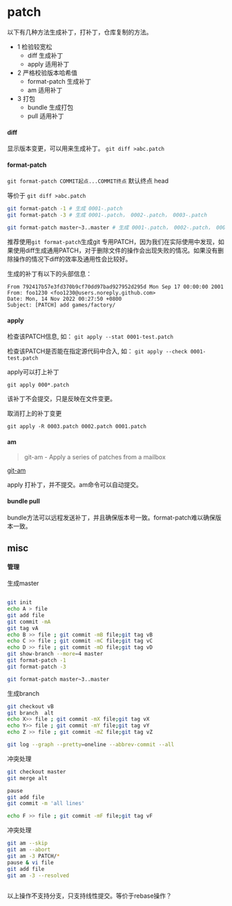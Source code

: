 # patch


以下有几种方法生成补丁，打补丁，仓库复制的方法。
- 1 检验较宽松
    - diff 生成补丁
    - apply 适用补丁
- 2 严格校验版本哈希值 
    - format-patch 生成补丁
    - am 适用补丁
- 3 打包
    - bundle 生成打包
    - pull 适用补丁


#### diff
显示版本变更，可以用来生成补丁。
`git diff >abc.patch`

#### format-patch
`git format-patch COMMIT起点...COMMIT终点`
默认终点 head

等价于 `git diff >abc.patch`

``` bash
git format-patch -1 # 生成 0001-.patch
git format-patch -3 # 生成 0001-.patch， 0002-.patch， 0003-.patch

git format-patch master~3..master # 生成 0001-.patch， 0002-.patch， 0003-.patch

```


推荐使用`git format-patch`生成git 专用PATCH，因为我们在实际使用中发现，如果使用diff生成通用PATCH，对于删除文件的操作会出现失败的情况。如果没有删除操作的情况下diff的效率及通用性会比较好。

生成的补丁有以下的头部信息：
```
From 792417b57e3fd370b9cf70dd97bad927952d295d Mon Sep 17 00:00:00 2001
From: foo1230 <foo1230@users.noreply.github.com>
Date: Mon, 14 Nov 2022 00:27:50 +0800
Subject: [PATCH] add games/factory/
```

#### apply
检查该PATCH信息, 如：
`git apply --stat 0001-test.patch`

检查该PATCH是否能在指定源代码中合入, 如：
`git apply --check 0001-test.patch`


apply可以打上补丁 
```
git apply 000*.patch

```
该补丁不会提交，只是反映在文件变更。



取消打上的补丁变更 
```
git apply -R 0003.patch 0002.patch 0001.patch
```
#### am

> git-am - Apply a series of patches from a mailbox

[git-am](https://git-scm.com/docs/git-am)

apply 打补丁，并不提交。am命令可以自动提交。

#### bundle pull
bundle方法可以远程发送补丁，并且确保版本号一致。format-patch难以确保版本一致。

## misc
#### 管理

生成master
```bash

git init
echo A > file
git add file
git commit -mA
git tag vA
echo B >> file ; git commit -mB file;git tag vB
echo C >> file ; git commit -mC file;git tag vC
echo D >> file ; git commit -mD file;git tag vD
git show-branch --more=4 master
git format-patch -1
git format-patch -3

git format-patch master~3..master
```

生成branch
```bash
git checkout vB
git branch  alt
echo X>> file ; git commit -mX file;git tag vX
echo Y>> file ; git commit -mY file;git tag vY
echo Z >> file ; git commit -mZ file;git tag vZ

git log --graph --pretty=oneline --abbrev-commit --all

```


冲突处理
```bash
git checkout master
git merge alt

pause
git add file
git commit -m 'all lines'

echo F >> file ; git commit -mF file;git tag vF
```

冲突处理
```bash
git am --skip
git am --abort
git am -3 PATCH/*
pause & vi file
git add file
git am -3 --resolved
 

```




以上操作不支持分支，只支持线性提交。等价于rebase操作？